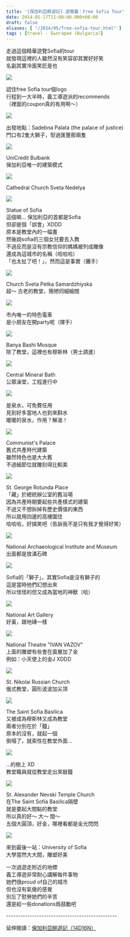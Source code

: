 ```yaml
---
title: '[保加利亞醉遊記] 遊覽篇：Free Sofia Tour'
date: 2014-05-17T11:00:00.000+08:00
draft: false
aliases: [ "/2014/05/free-sofia-tour.html" ]
tags : [travel - България (Bulgaria)]
---
```


走過這個精華遊覽Sofia的tour  
就發現這裡的人雖然沒有笑容卻其實好好笑  
名副其實冷面笑匠是也  

![](/images/bulgaria3h1.jpg)

認住free Sofia tour個logo  
行程到一大半時，義工導遊派的recommends  
（裡面的coupon真的有用啊～）  

![](/images/bulgaria3h2.jpg)

出發地點：Sadebna Palata (the palace of justice)  
門口有2隻大獅子，型過匯豐那兩隻  

![](/images/bulgaria3h3.jpg)

UniCredit Bulbank  
保加利亞唯一的建築模式  

![](/images/bulgaria3h4.jpg)

Cathedral Church Sveta Nedelya  

![](/images/bulgaria3h5.jpg)

Statue of Sofia  
這個嘛… 保加利亞的首都是Sofia  
但卻是個「誤會」XDDD  
原本是教堂內的一幅畫  
然後說sofia的三個女兒要去入教  
不過反而是沒有宗教信仰的媽媽被列成雕像  
還成為這城市的名稱（哈哈哈）  
「也太扯了吧！」，然而這是事實（攤手）  

![](/images/bulgaria3h6.jpg)

Church Sveta Petka Samardzhiyska  
超～ 古老的教堂，簡陋同細細間  

![](/images/bulgaria3h7.jpg)

市內唯一的特色電車  
是小朋友在開party呢（揮手）  

![](/images/bulgaria3h8.jpg)

Banya Bashi Mosque  
除了教堂，這裡也有穆斯林（男士請進）  

![](/images/bulgaria3h9.jpg)

Central Mineral Bath  
公眾澡堂，工程進行中  

![](/images/bulgaria3h10.jpg)

是泉水，可免費任用  
見到好多當地人也到來斟水  
暖暖的泉水，作用？解渴！  

![](/images/bulgaria3h11.jpg)

Communist's Palace  
舊式共產時代建築  
雖然特色也是大大舊  
不過細節位就雕刻得比較美  

![](/images/bulgaria3h12.jpg)

St. George Rotunda Place  
「藏」於總統辦公室的舊浴場  
因為共產時期要起些共產樣式的建築  
不過又不想拆掉有歷史價值的東西  
所以就用四邊的高樓圍住  
哈哈哈，好搞笑吧（告訴我不是只有我才覺得好笑）  

![](/images/bulgaria3h13.jpg)

National Archaeological Institute and Museum  
出面都是放滿石碑  

![](/images/bulgaria3h14.jpg)

Sofia的「獅子」，其實Sofia是沒有獅子的  
這是當時他們幻想出來  
所以怪怪的但又成為當地的神獸（哈）  

![](/images/bulgaria3h15.jpg)

National Art Gallery  
好黃，跟地磚一樣  

![](/images/bulgaria3h16.jpg)

National Theatre "IVAN VAZOV"  
上面的雕塑有些會在面層加了金  
例如：小天使上的金J XDDD  

![](/images/bulgaria3h17.jpg)

St. Nikolai Russian Church  
俄式教堂，圓形波波加尖頂  

![](/images/bulgaria3h18.jpg)

The Saint Sofia Basilica  
又被成為穆斯林又成為教堂  
兩者分別在於「鐘」  
原本的沒有，就起一個  
倒塌了，就索性在教堂外面…  

![](/images/bulgaria3h19.jpg)

…的樹上 XD  
教堂職員就從教堂走出來敲鐘  

![](/images/bulgaria3h20.jpg)

St. Alexander Nevski Temple Church  
在The Saint Sofia Basilica隔壁  
就是要起大間點的教堂  
所以真的好～ 大～ 間～  
五個大圓頂，好金，哪裡看都是金光閃閃  

![](/images/bulgaria3h21.jpg)

來到最後一站：University of Sofia  
大學當然大大間，雕塑好美  
  
一次過遊走附近的地標  
義工導遊非常耐心講解每件事物  
她們很proud of自己的城市  
但也沒有氣傲的感覺  
別忘了慰勞她們的辛苦  
還是給一些donations爲鼓勵吧  
  
\-----------------------------------------------  
  
延伸閱讀：[保加利亞醉遊記（14D16N）](https://hidie.net/bulgaria14d16n/)
